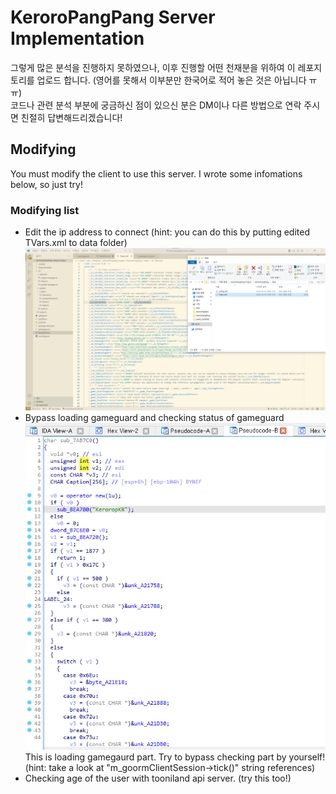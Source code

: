 # KeroroPangPang Server Implementation

그렇게 많은 분석을 진행하지 못하였으나, 이후 진행할 어떤 천재분을 위하여 이 레포지토리를 업로드 합니다. (영어를 못해서 이부분만 한국어로 적어 놓은 것은 아닙니다 ㅠㅠ)  
코드나 관련 분석 부분에 궁금하신 점이 있으신 분은 DM이나 다른 방법으로 연락 주시면 친절히 답변해드리겠습니다!

## Modifying

You must modify the client to use this server. I wrote some infomations below, so just try!

### Modifying list

-   Edit the ip address to connect (hint: you can do this by putting edited TVars.xml to data folder)
    ![hint_image](./some%20picture.png)
-   Bypass loading gameguard and checking status of gameguard
    ![hint_image](./some%20picture1.png) This is loading gamegaurd part. Try to bypass checking part by yourself! (hint: take a look at "m_goormClientSession->tick()" string references)
-   Checking age of the user with tooniland api server. (try this too!)
